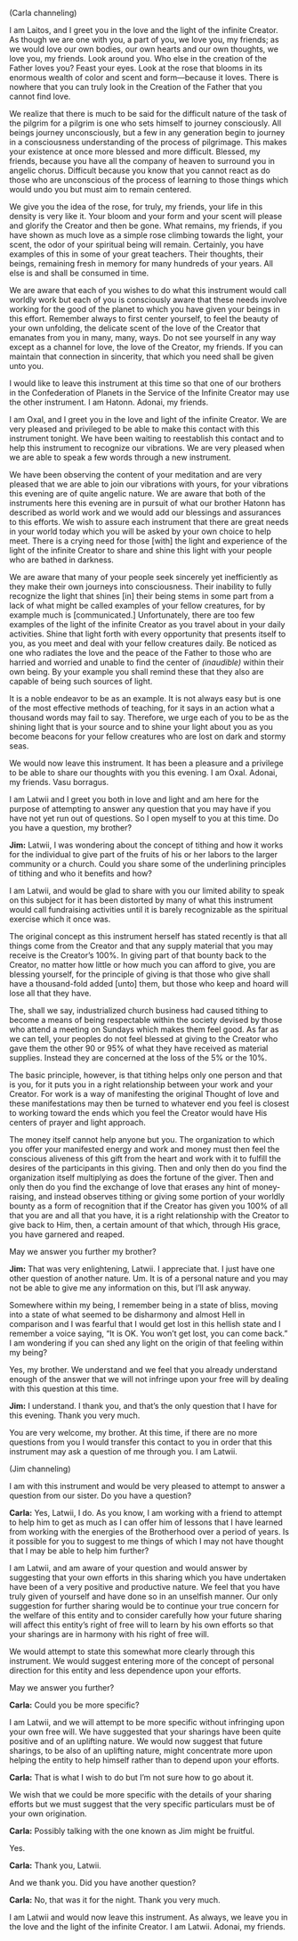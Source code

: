 <p class="channel-type">(Carla channeling)</p>
<p>I am Laitos, and I greet you in the love and the light of the infinite Creator. As though we are one with you, a part of you, we love you, my friends; as we would love our own bodies, our own hearts and our own thoughts, we love you, my friends. Look around you. Who else in the creation of the Father loves you? Feast your eyes. Look at the rose that blooms in its enormous wealth of color and scent and form—because it loves. There is nowhere that you can truly look in the Creation of the Father that you cannot find love.</p>
<p>We realize that there is much to be said for the difficult nature of the task of the pilgrim for a pilgrim is one who sets himself to journey consciously. All beings journey unconsciously, but a few in any generation begin to journey in a consciousness understanding of the process of pilgrimage. This makes your existence at once more blessed and more difficult. Blessed, my friends, because you have all the company of heaven to surround you in angelic chorus. Difficult because you know that you cannot react as do those who are unconscious of the process of learning to those things which would undo you but must aim to remain centered.</p>
<p>We give you the idea of the rose, for truly, my friends, your life in this density is very like it. Your bloom and your form and your scent will please and glorify the Creator and then be gone. What remains, my friends, if you have shown as much love as a simple rose climbing towards the light, your scent, the odor of your spiritual being will remain. Certainly, you have examples of this in some of your great teachers. Their thoughts, their beings, remaining fresh in memory for many hundreds of your years. All else is and shall be consumed in time.</p>
<p>We are aware that each of you wishes to do what this instrument would call worldly work but each of you is consciously aware that these needs involve working for the good of the planet to which you have given your beings in this effort. Remember always to first center yourself, to feel the beauty of your own unfolding, the delicate scent of the love of the Creator that emanates from you in many, many, ways. Do not see yourself in any way except as a channel for love, the love of the Creator, my friends. If you can maintain that connection in sincerity, that which you need shall be given unto you.</p>
<p>I would like to leave this instrument at this time so that one of our brothers in the Confederation of Planets in the Service of the Infinite Creator may use the other instrument. I am Hatonn. Adonai, my friends.</p>
<p>I am Oxal, and I greet you in the love and light of the infinite Creator. We are very pleased and privileged to be able to make this contact with this instrument tonight. We have been waiting to reestablish this contact and to help this instrument to recognize our vibrations. We are very pleased when we are able to speak a few words through a new instrument.</p>
<p>We have been observing the content of your meditation and are very pleased that we are able to join our vibrations with yours, for your vibrations this evening are of quite angelic nature. We are aware that both of the instruments here this evening are in pursuit of what our brother Hatonn has described as world work and we would add our blessings and assurances to this efforts. We wish to assure each instrument that there are great needs in your world today which you will be asked by your own choice to help meet. There is a crying need for those [with] the light and experience of the light of the infinite Creator to share and shine this light with your people who are bathed in darkness.</p>
<p>We are aware that many of your people seek sincerely yet inefficiently as they make their own journeys into consciousness. Their inability to fully recognize the light that shines [in] their being stems in some part from a lack of what might be called examples of your fellow creatures, for by example much is [communicated.] Unfortunately, there are too few examples of the light of the infinite Creator as you travel about in your daily activities. Shine that light forth with every opportunity that presents itself to you, as you meet and deal with your fellow creatures daily. Be noticed as one who radiates the love and the peace of the Father to those who are harried and worried and unable to find the center of <em>(inaudible)</em> within their own being. By your example you shall remind these that they also are capable of being such sources of light.</p>
<p>It is a noble endeavor to be as an example. It is not always easy but is one of the most effective methods of teaching, for it says in an action what a thousand words may fail to say. Therefore, we urge each of you to be as the shining light that is your source and to shine your light about you as you become beacons for your fellow creatures who are lost on dark and stormy seas.</p>
<p>We would now leave this instrument. It has been a pleasure and a privilege to be able to share our thoughts with you this evening. I am Oxal. Adonai, my friends. Vasu borragus.</p>
<p>I am Latwii and I greet you both in love and light and am here for the purpose of attempting to answer any question that you may have if you have not yet run out of questions. So I open myself to you at this time. Do you have a question, my brother?</p>
<p><strong>Jim:</strong> Latwii, I was wondering about the concept of tithing and how it works for the individual to give part of the fruits of his or her labors to the larger community or a church. Could you share some of the underlining principles of tithing and who it benefits and how?</p>
<p>I am Latwii, and would be glad to share with you our limited ability to speak on this subject for it has been distorted by many of what this instrument would call fundraising activities until it is barely recognizable as the spiritual exercise which it once was.</p>
<p>The original concept as this instrument herself has stated recently is that all things come from the Creator and that any supply material that you may receive is the Creator’s 100%. In giving part of that bounty back to the Creator, no matter how little or how much you can afford to give, you are blessing yourself, for the principle of giving is that those who give shall have a thousand-fold added [unto] them, but those who keep and hoard will lose all that they have.</p>
<p>The, shall we say, industrialized church business had caused tithing to become a means of being respectable within the society devised by those who attend a meeting on Sundays which makes them feel good. As far as we can tell, your peoples do not feel blessed at giving to the Creator who gave them the other 90 or 95% of what they have received as material supplies. Instead they are concerned at the loss of the 5% or the 10%.</p>
<p>The basic principle, however, is that tithing helps only one person and that is you, for it puts you in a right relationship between your work and your Creator. For work is a way of manifesting the original Thought of love and these manifestations may then be turned to whatever end you feel is closest to working toward the ends which you feel the Creator would have His centers of prayer and light approach.</p>
<p>The money itself cannot help anyone but you. The organization to which you offer your manifested energy and work and money must then feel the conscious aliveness of this gift from the heart and work with it to fulfill the desires of the participants in this giving. Then and only then do you find the organization itself multiplying as does the fortune of the giver. Then and only then do you find the exchange of love that erases any hint of money-raising, and instead observes tithing or giving some portion of your worldly bounty as a form of recognition that if the Creator has given you 100% of all that you are and all that you have, it is a right relationship with the Creator to give back to Him, then, a certain amount of that which, through His grace, you have garnered and reaped.</p>
<p>May we answer you further my brother?</p>
<p><strong>Jim:</strong> That was very enlightening, Latwii. I appreciate that. I just have one other question of another nature. Um. It is of a personal nature and you may not be able to give me any information on this, but I’ll ask anyway.</p>
<p>Somewhere within my being, I remember being in a state of bliss, moving into a state of what seemed to be disharmony and almost Hell in comparison and I was fearful that I would get lost in this hellish state and I remember a voice saying, “It is OK. You won’t get lost, you can come back.” I am wondering if you can shed any light on the origin of that feeling within my being?</p>
<p>Yes, my brother. We understand and we feel that you already understand enough of the answer that we will not infringe upon your free will by dealing with this question at this time.</p>
<p><strong>Jim:</strong> I understand. I thank you, and that’s the only question that I have for this evening. Thank you very much.</p>
<p>You are very welcome, my brother. At this time, if there are no more questions from you I would transfer this contact to you in order that this instrument may ask a question of me through you. I am Latwii.</p>
<p class="channel-type">(Jim channeling)</p>
<p>I am with this instrument and would be very pleased to attempt to answer a question from our sister. Do you have a question?</p>
<p><strong>Carla:</strong> Yes, Latwii, I do. As you know, I am working with a friend to attempt to help him to get as much as I can offer him of lessons that I have learned from working with the energies of the Brotherhood over a period of years. Is it possible for you to suggest to me things of which I may not have thought that I may be able to help him further?</p>
<p>I am Latwii, and am aware of your question and would answer by suggesting that your own efforts in this sharing which you have undertaken have been of a very positive and productive nature. We feel that you have truly given of yourself and have done so in an unselfish manner. Our only suggestion for further sharing would be to continue your true concern for the welfare of this entity and to consider carefully how your future sharing will affect this entity’s right of free will to learn by his own efforts so that your sharings are in harmony with his right of free will.</p>
<p>We would attempt to state this somewhat more clearly through this instrument. We would suggest entering more of the concept of personal direction for this entity and less dependence upon your efforts.</p>
<p>May we answer you further?</p>
<p><strong>Carla:</strong> Could you be more specific?</p>
<p>I am Latwii, and we will attempt to be more specific without infringing upon your own free will. We have suggested that your sharings have been quite positive and of an uplifting nature. We would now suggest that future sharings, to be also of an uplifting nature, might concentrate more upon helping the entity to help himself rather than to depend upon your efforts.</p>
<p><strong>Carla:</strong> That is what I wish to do but I’m not sure how to go about it.</p>
<p>We wish that we could be more specific with the details of your sharing efforts but we must suggest that the very specific particulars must be of your own origination.</p>
<p><strong>Carla:</strong> Possibly talking with the one known as Jim might be fruitful.</p>
<p>Yes.</p>
<p><strong>Carla:</strong> Thank you, Latwii.</p>
<p>And we thank you. Did you have another question?</p>
<p><strong>Carla:</strong> No, that was it for the night. Thank you very much.</p>
<p>I am Latwii and would now leave this instrument. As always, we leave you in the love and the light of the infinite Creator. I am Latwii. Adonai, my friends.</p>